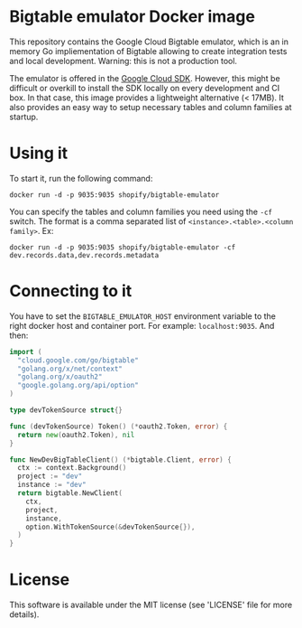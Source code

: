 # Bigtable emulator Docker image

This repository contains the Google Cloud Bigtable emulator, which is an in memory Go impliementation of Bigtable allowing to create integration tests and local development. Warning: this is not a production tool.

The emulator is offered in the [Google Cloud SDK](https://cloud.google.com/bigtable/docs/emulator). However, this might be difficult or overkill to install the SDK locally on every development and CI box. In that case, this image provides a lightweight alternative (&lt; 17MB). It also provides an easy way to setup necessary tables and column families at startup.

# Using it

To start it, run the following command:

```
docker run -d -p 9035:9035 shopify/bigtable-emulator
```

You can specify the tables and column families you need using the `-cf` switch. The format is a comma separated list of `<instance>.<table>.<column family>`. Ex:

```
docker run -d -p 9035:9035 shopify/bigtable-emulator -cf dev.records.data,dev.records.metadata
```

# Connecting to it

You have to set the `BIGTABLE_EMULATOR_HOST` environment variable to the right docker host and container port. For example: `localhost:9035`. And then:

```go
import (
  "cloud.google.com/go/bigtable"
  "golang.org/x/net/context"
  "golang.org/x/oauth2"
  "google.golang.org/api/option"
)

type devTokenSource struct{}

func (devTokenSource) Token() (*oauth2.Token, error) {
  return new(oauth2.Token), nil
}

func NewDevBigTableClient() (*bigtable.Client, error) {
  ctx := context.Background()
  project := "dev"
  instance := "dev"
  return bigtable.NewClient(
    ctx, 
    project, 
    instance,
    option.WithTokenSource(&devTokenSource{}),
  )
}

```

# License

This software is available under the MIT license (see 'LICENSE' file for more details).
